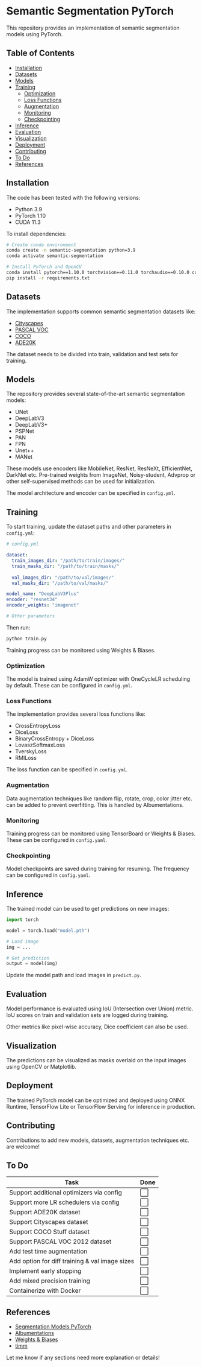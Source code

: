 # Semantic Segmentation PyTorch

This repository provides an implementation of semantic segmentation models using PyTorch.

## Table of Contents

- [Installation](#installation)
- [Datasets](#datasets)
- [Models](#models)
- [Training](#training)
  - [Optimization](#optimization) 
  - [Loss Functions](#loss-functions)
  - [Augmentation](#augmentation)
  - [Monitoring](#monitoring) 
  - [Checkpointing](#checkpointing)
- [Inference](#inference)
- [Evaluation](#evaluation)  
- [Visualization](#visualization)
- [Deployment](#deployment)
- [Contributing](#contributing)
- [To Do](#to-do)
- [References](#references)

## Installation

The code has been tested with the following versions:

- Python 3.9
- PyTorch 1.10
- CUDA 11.3

To install dependencies:

```bash
# Create conda environment 
conda create -n semantic-segmentation python=3.9
conda activate semantic-segmentation

# Install PyTorch and OpenCV
conda install pytorch==1.10.0 torchvision==0.11.0 torchaudio==0.10.0 cudatoolkit=11.3 -c pytorch -c conda-forge
pip install -r requirements.txt
```

## Datasets

The implementation supports common semantic segmentation datasets like:

- [Cityscapes](https://www.cityscapes-dataset.com/)
- [PASCAL VOC](http://host.robots.ox.ac.uk/pascal/VOC/)
- [COCO](https://cocodataset.org/#home)
- [ADE20K](https://groups.csail.mit.edu/vision/datasets/ADE20K/)

The dataset needs to be divided into train, validation and test sets for training.

## Models

The repository provides several state-of-the-art semantic segmentation models:

- UNet
- DeepLabV3
- DeepLabV3+
- PSPNet
- PAN
- FPN
- Unet++
- MANet

These models use encoders like MobileNet, ResNet, ResNeXt, EfficientNet, DarkNet etc. Pre-trained weights from ImageNet, Noisy-student, Advprop or other self-supervised methods can be used for initialization.

The model architecture and encoder can be specified in `config.yml`.

## Training

To start training, update the dataset paths and other parameters in `config.yml`:

```yaml
# config.yml

dataset:
  train_images_dir: "/path/to/train/images/"
  train_masks_dir: "/path/to/train/masks/"
  
  val_images_dir: "/path/to/val/images/"
  val_masks_dir: "/path/to/val/masks/"

model_name: "DeepLabV3Plus"
encoder: "resnet34" 
encoder_weights: "imagenet" 

# Other parameters  
```

Then run:

```bash
python train.py
``` 

Training progress can be monitored using Weights & Biases.

### Optimization

The model is trained using AdamW optimizer with OneCycleLR scheduling by default. These can be configured in `config.yml`.

### Loss Functions

The implementation provides several loss functions like:

- CrossEntropyLoss
- DiceLoss 
- BinaryCrossEntropy + DiceLoss
- LovaszSoftmaxLoss
- TverskyLoss
- RMILoss

The loss function can be specified in `config.yml`.


### Augmentation

Data augmentation techniques like random flip, rotate, crop, color jitter etc. can be added to prevent overfitting. This is handled by Albumentations.

### Monitoring 

Training progress can be monitored using TensorBoard or Weights & Biases. These can be configured in `config.yaml`.

### Checkpointing

Model checkpoints are saved during training for resuming. The frequency can be configured in `config.yaml`.


## Inference 

The trained model can be used to get predictions on new images:

```python
import torch

model = torch.load("model.pth")

# Load image
img = ... 

# Get prediction
output = model(img)
```

Update the model path and load images in `predict.py`.


## Evaluation

Model performance is evaluated using IoU (Intersection over Union) metric. IoU scores on train and validation sets are logged during training.

Other metrics like pixel-wise accuracy, Dice coefficient can also be used.


## Visualization

The predictions can be visualized as masks overlaid on the input images using OpenCV or Matplotlib.

## Deployment

The trained PyTorch model can be optimized and deployed using ONNX Runtime, TensorFlow Lite or TensorFlow Serving for inference in production.

## Contributing

Contributions to add new models, datasets, augmentation techniques etc. are welcome!

## To Do

| Task | Done | 
|-|-|  
| Support additional optimizers via config | ⬜ |
| Support more LR schedulers via config | ⬜ |
| Support ADE20K dataset | ⬜ |
| Support Cityscapes dataset | ⬜ | 
| Support COCO Stuff dataset | ⬜ |
| Support PASCAL VOC 2012 dataset | ⬜ |
| Add test time augmentation | ⬜ |
| Add option for diff training & val image sizes | ⬜ |
| Implement early stopping | ⬜ |
| Add mixed precision training | ⬜ |
| Containerize with Docker | ⬜ |

## References

- [Segmentation Models PyTorch](https://github.com/qubvel/segmentation_models.pytorch) 
- [Albumentations](https://albumentations.ai/)
- [Weights & Biases](https://wandb.ai/site)
- [timm](https://github.com/rwightman/pytorch-image-models)

Let me know if any sections need more explanation or details!

